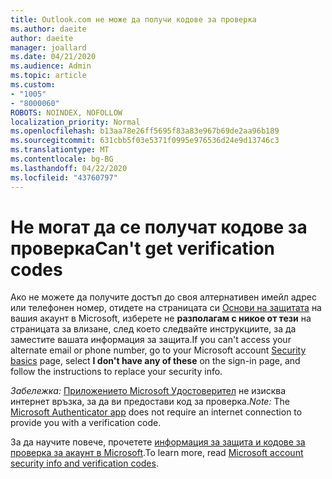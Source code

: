 ```yaml
---
title: Outlook.com не може да получи кодове за проверка
ms.author: daeite
author: daeite
manager: joallard
ms.date: 04/21/2020
ms.audience: Admin
ms.topic: article
ms.custom:
- "1005"
- "8000060"
ROBOTS: NOINDEX, NOFOLLOW
localization_priority: Normal
ms.openlocfilehash: b13aa78e26ff5695f83a83e967b69de2aa96b189
ms.sourcegitcommit: 631cbb5f03e5371f0995e976536d24e9d13746c3
ms.translationtype: MT
ms.contentlocale: bg-BG
ms.lasthandoff: 04/22/2020
ms.locfileid: "43760797"
---
```

# <a name="cant-get-verification-codes"></a><span data-ttu-id="42ff4-102">Не могат да се получат кодове за проверка</span><span class="sxs-lookup"><span data-stu-id="42ff4-102">Can't get verification codes</span></span>

<span data-ttu-id="42ff4-103">Ако не можете да получите достъп до своя алтернативен имейл адрес или телефонен номер, отидете на страницата си [Основи на защитата](https://account.microsoft.com/security) на вашия акаунт в Microsoft, изберете не **разполагам с никое от тези** на страницата за влизане, след което следвайте инструкциите, за да заместите вашата информация за защита.</span><span class="sxs-lookup"><span data-stu-id="42ff4-103">If you can't access your alternate email or phone number, go to your Microsoft account [Security basics](https://account.microsoft.com/security) page, select **I don't have any of these** on the sign-in page, and follow the instructions to replace your security info.</span></span>

<span data-ttu-id="42ff4-104">*Забележка:* [Приложението Microsoft Удостоверител](https://go.microsoft.com/fwlink/?linkid=2016117) не изисква интернет връзка, за да ви предостави код за проверка.</span><span class="sxs-lookup"><span data-stu-id="42ff4-104">*Note:* The [Microsoft Authenticator app](https://go.microsoft.com/fwlink/?linkid=2016117) does not require an internet connection to provide you with a verification code.</span></span>

<span data-ttu-id="42ff4-105">За да научите повече, прочетете [информация за защита и кодове за проверка за акаунт в Microsoft](https://support.microsoft.com/help/12428/).</span><span class="sxs-lookup"><span data-stu-id="42ff4-105">To learn more, read [Microsoft account security info and verification codes](https://support.microsoft.com/help/12428/).</span></span>